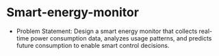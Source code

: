 # Smart-energy-monitor
- Problem Statement: Design a smart energy monitor that collects real-time power consumption data, analyzes usage patterns, and predicts future consumption to enable smart control decisions.
